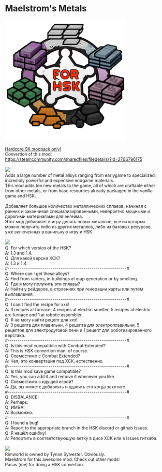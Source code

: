 # Maelstrom's Metals
![Preview](/__PREVIEW__/MaMet.png?raw=true "Preview")<br><br>
[Hardcore SK modpack only!](https://github.com/skyarkhangel/Hardcore-SK/tree/development)
<br>
Convertion of this mod:<br>
https://steamcommunity.com/sharedfiles/filedetails/?id=2766796175
<br><br>
<img src="https://i.imgur.com/svEwA2k.png">
<br>
Adds a large number of metal alloys ranging from earlygame to specialized, incredibly powerful and expensive endgame materials.<br>
This mod adds ten new metals to the game, all of which are craftable either from other metals, or from base resources already packaged in the vanilla game and HSK.<br>
<br>
Добавляет большое количество металлических сплавов, начиная с ранних и заканчивая специализированными, невероятно мощными и дорогими материалами для энгейма.<br>
Этот мод добавляет в игру десять новых металлов, все из которых можно получить либо из других металлов, либо из базовых ресурсов, уже включенных в ванильную игру и HSK.<br><br>
<img src="https://i.imgur.com/5KVUmeE.png">
<br>
Q: For which version of the HSK?<br>
A: 1.3 and 1.4.<br>
Q: Для какой версии ХСК?<br>
A: 1.3 и 1.4.<br>
#-------------------------------------------------------------#<br>
Q: Where can I get these alloys?<br>
A: Find from raiders, in buildings at map generation or by smelting.<br>
Q: Где я могу получить эти сплавы?<br>
A: Найти у рейдеров, в строениях при генерации карты или путём выплавления.<br>
#-------------------------------------------------------------#<br>
Q: I can't find the recipe for xxx!<br>
A: 3 recipes at furnace, 4 recipes at electric smelter, 5 recipes at electric arc furnace and 1 at robotic assembler.<br>
Q: Я не могу найти рецепт для xxx!<br>
A: 3 рецепта для плавильни, 4 рецепта для электроплавильни, 5 рецептов для электродуговой печи и 1 рецепт для роботизированного верстака.<br>
#-------------------------------------------------------------#<br>
Q: Is this mod compatibile with Combat Extended?<br>
A: This is HSK convertion man, of course.<br>
Q: Совместимо с Combat Extended?<br>
A: Чел, это конвертация под ХСК, естественно.<br>
#-------------------------------------------------------------#<br>
Q: Is this mod save game compatible?<br>
A: Yes, you can add it and remove it whenever you like.<br>
Q: Совместимо с идущей игрой?<br>
A: Да, вы можете добавлять и удалять его когда захотите.<br>
#-------------------------------------------------------------#<br>
Q: DISBALANCE!<br>
A: Perhaps.<br>
Q: ИМБА!<br>
A: Возможно.<br>
#-------------------------------------------------------------#<br>
Q: I found a bug!<br>
A: Report to the appropriate branch in the HSK discord or githab Issues.<br>
Q: Я нашёл ошибку!<br>
A: Репортить в соответствующую ветку в дисе ХСК или в Issues гитхаба.<br>
<br>
<img src="https://i.imgur.com/fdngbbh.png">
<br>
Rimworld is owned by Tynan Sylvester. Obviously.<br>
Maelstrom for this awesome mod. Check out other mods!<br>
Pacas (me) for doing a HSK convertion.<br>